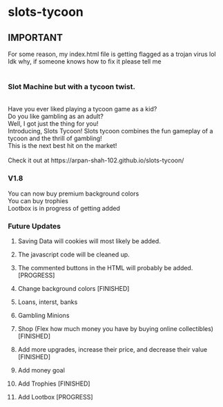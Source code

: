 # slots-tycoon
## IMPORTANT
For some reason, my index.html file is getting flagged as a trojan virus lol <br/>
Idk why, if someone knows how to fix it please tell me <br/>
<br/>
### Slot Machine but with a tycoon twist.
<br/>
Have you ever liked playing a tycoon game as a kid? <br/>
Do you like gambling as an adult? <br/>
Well, I got just the thing for you! <br/>
Introducing, Slots Tycoon! Slots tycoon combines the fun gameplay of a tycoon and the thrill of gambling! <br/>
This is the next best hit on the market! <br/>
<br/>
Check it out at https://arpan-shah-102.github.io/slots-tycoon/ <br/>

### V1.8
You can now buy premium background colors <br/>
You can buy trophies <br/>
Lootbox is in progress of getting added <br/>

### Future Updates
1. Saving Data will cookies will most likely be added.
2. The javascript code will be cleaned up.

3. The commented buttons in the HTML will probably be added. [PROGRESS]
4. Change background colors [FINISHED]

5. Loans, interst, banks
6. Gambling Minions

7. Shop (Flex how much money you have by buying online collectibles) [FINISHED]
8. Add more upgrades, increase their price, and decrease their value [FINISHED]

9. Add money goal

10. Add Trophies [FINISHED]
11. Add Lootbox [PROGRESS]
